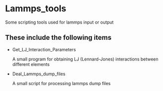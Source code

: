# Lammps_tools

  Some scripting tools used for lammps input or output
  
## These include the following items

- Get_LJ_Interaction_Parameters
  
  A small program for obtaining LJ (Lennard-Jones) interactions between different elements

- Deal_Lammps_dump_files

  A small script for processing lammps dump files
